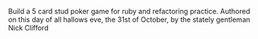 Build a 5 card stud poker game for ruby and refactoring practice.
Authored on this day of all hallows eve, the 31st of October,
by the stately gentleman Nick Clifford
